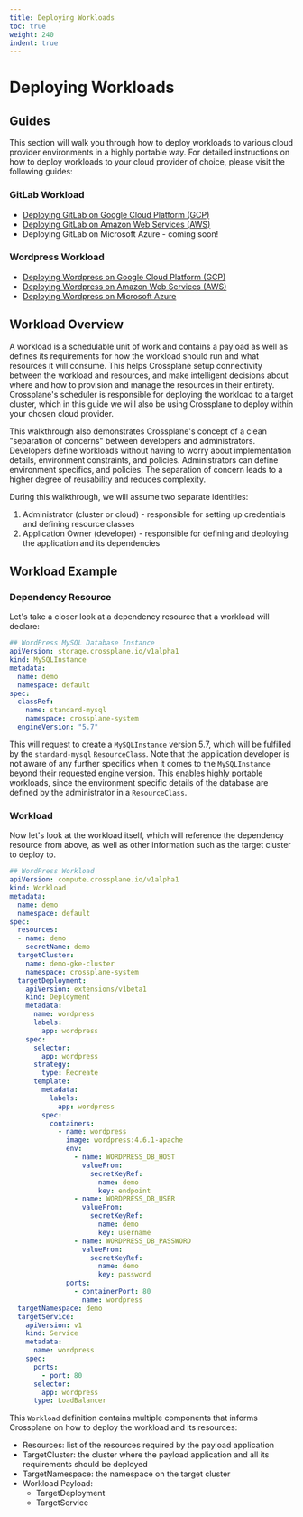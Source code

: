 ```yaml
---
title: Deploying Workloads
toc: true
weight: 240
indent: true
---
```

# Deploying Workloads

## Guides

This section will walk you through how to deploy workloads to various cloud provider environments in a highly portable way.
For detailed instructions on how to deploy workloads to your cloud provider of choice, please visit the following guides:

### GitLab Workload
* [Deploying GitLab on Google Cloud Platform (GCP)](gitlab/gitlab-gcp.md)
* [Deploying GitLab on Amazon Web Services (AWS)](gitlab/gitlab-aws.md)
* Deploying GitLab on Microsoft Azure - coming soon!

### Wordpress Workload
* [Deploying Wordpress on Google Cloud Platform (GCP)](workloads/gcp/wordpress-gcp.md)
* [Deploying Wordpress on Amazon Web Services (AWS)](workloads/aws/wordpress-aws.md)
* [Deploying Wordpress on Microsoft Azure](workloads/azure/wordpress-azure.md)

## Workload Overview

A workload is a schedulable unit of work and contains a payload as well as defines its requirements for how the workload should run and what resources it will consume.
This helps Crossplane setup connectivity between the workload and resources, and make intelligent decisions about where and how to provision and manage the resources in their entirety.
Crossplane's scheduler is responsible for deploying the workload to a target cluster, which in this guide we will also be using Crossplane to deploy within your chosen cloud provider.

This walkthrough also demonstrates Crossplane's concept of a clean "separation of concerns" between developers and administrators.
Developers define workloads without having to worry about implementation details, environment constraints, and policies.
Administrators can define environment specifics, and policies.
The separation of concern leads to a higher degree of reusability and reduces complexity.

During this walkthrough, we will assume two separate identities:

1. Administrator (cluster or cloud) - responsible for setting up credentials and defining resource classes
2. Application Owner (developer) - responsible for defining and deploying the application and its dependencies

## Workload Example

### Dependency Resource

Let's take a closer look at a dependency resource that a workload will declare:

```yaml
## WordPress MySQL Database Instance
apiVersion: storage.crossplane.io/v1alpha1
kind: MySQLInstance
metadata:
  name: demo
  namespace: default
spec:
  classRef:
    name: standard-mysql
    namespace: crossplane-system
  engineVersion: "5.7"
```

This will request to create a `MySQLInstance` version 5.7, which will be fulfilled by the `standard-mysql` `ResourceClass`.
Note that the application developer is not aware of any further specifics when it comes to the `MySQLInstance` beyond their requested engine version.
This enables highly portable workloads, since the environment specific details of the database are defined by the administrator in a `ResourceClass`.

### Workload

Now let's look at the workload itself, which will reference the dependency resource from above, as well as other information such as the target cluster to deploy to.

```yaml
## WordPress Workload
apiVersion: compute.crossplane.io/v1alpha1
kind: Workload
metadata:
  name: demo
  namespace: default
spec:
  resources:
  - name: demo
    secretName: demo
  targetCluster:
    name: demo-gke-cluster
    namespace: crossplane-system
  targetDeployment:
    apiVersion: extensions/v1beta1
    kind: Deployment
    metadata:
      name: wordpress
      labels:
        app: wordpress
    spec:
      selector:
        app: wordpress
      strategy:
        type: Recreate
      template:
        metadata:
          labels:
            app: wordpress
        spec:
          containers:
            - name: wordpress
              image: wordpress:4.6.1-apache
              env:
                - name: WORDPRESS_DB_HOST
                  valueFrom:
                    secretKeyRef:
                      name: demo
                      key: endpoint
                - name: WORDPRESS_DB_USER
                  valueFrom:
                    secretKeyRef:
                      name: demo
                      key: username
                - name: WORDPRESS_DB_PASSWORD
                  valueFrom:
                    secretKeyRef:
                      name: demo
                      key: password
              ports:
                - containerPort: 80
                  name: wordpress
  targetNamespace: demo
  targetService:
    apiVersion: v1
    kind: Service
    metadata:
      name: wordpress
    spec:
      ports:
        - port: 80
      selector:
        app: wordpress
      type: LoadBalancer
```
   
This `Workload` definition contains multiple components that informs Crossplane on how to deploy the workload and its resources:

- Resources: list of the resources required by the payload application
- TargetCluster: the cluster where the payload application and all its requirements should be deployed
- TargetNamespace: the namespace on the target cluster
- Workload Payload:
  - TargetDeployment
  - TargetService
